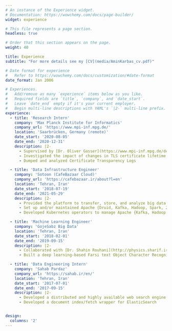 ```yaml
---
# An instance of the Experience widget.
# Documentation: https://wowchemy.com/docs/page-builder/
widget: experience

# This file represents a page section.
headless: true

# Order that this section appears on the page.
weight: 40

title: Experience
subtitle: "For more details see my [CV](media/AminKarbas_cv.pdf)"

# Date format for experience
#   Refer to https://wowchemy.com/docs/customization/#date-format
date_format: Jan 2006

# Experiences.
#   Add/remove as many `experience` items below as you like.
#   Required fields are `title`, `company`, and `date_start`.
#   Leave `date_end` empty if it's your current employer.
#   Begin multi-line descriptions with YAML's `|2-` multi-line prefix.
experience:
  - title: 'Research Intern'
    company: 'Max Planck Institute for Informatics'
    company_url: 'https://www.mpi-inf.mpg.de/'
    location: 'Saarbrücken, Germany (remote)'
    date_start: '2020-08-05'
    date_end: '2020-12-31'
    description: |2-
      - Supervised by [Dr. Oliver Gasser](https://www.mpi-inf.mpg.de/departments/inet/people/oliver-gasser), in [Prof. Anja Feldmann's research group](https://www.mpi-inf.mpg.de/departments/inet)
      - Investigated the impact of changes in TLS certificate lifetime requirements enforced by user-agents
      - Dumped and analyzed Certificate Transparency Logs

  - title: 'Data Infrastructure Engineer'
    company: 'Sotoon (CafeBazaar Cloud)'
    company_url: 'https://cafebazaar.ir/about?l=en'
    location: 'Tehran, Iran'
    date_start: '2018-07-19'
    date_end: '2021-05-29'
    description: |2-
      - Provided the platform to transfer, store, and analyze big data at petabyte scale
      - Set up and/or maintained Apache {Druid, Kafka, Hadoop, Spark, Zeppelin, ZooKeeper} and M3DB clusters/services
      - Developed Kubernetes operators to manage Apache {Kafka, Hadoop, ZooKeeper} clusters in a Platform as a Service environment

  - title: 'Machine Learning Engineer'
    company: 'GojeSabz Big Data'
    location: 'Tehran, Iran'
    date_start: '2018-02-01'
    date_end: '2019-09-15'
    description: |2-
      - Collaborated with [Dr. Shahin Rouhani](http://physics.sharif.ir/~web/shahin-rouhani/) and a team of students from Sharif University of Technology
      - Built a deep learning-based Farsi text Object Character Recognition (OCR) pipeline

  - title: 'Data Engineering Intern'
    company: 'Sahab Pardaz'
    company_url: 'https://sahab.ir/en/'
    location: 'Tehran, Iran'
    date_start: '2017-07-01'
    date_end: '2017-09-15'
    description: |2-
      - Developed a distributed and highly available web search engine indexing millions of websites
      - Developed a document index/fetch wrapper for ElasticSearch


design:
  columns: '2'
---
```

